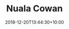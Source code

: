 ---
title: "Nuala Cowan"
date: 2018-12-20T13:44:30+10:00
weight: 5
description: "Disaster Risk Consultant at GFDRR"
thumbnail: "https://blogs.worldbank.org/sites/default/files/styles/blogger_profile_image/public/bloggers/pictures/picture-13477-1543508188.png.webp"
image: "https://blogs.worldbank.org/sites/default/files/styles/blogger_profile_image/public/bloggers/pictures/picture-13477-1543508188.png.webp"
jobtitle: "Fellowship Program Coordinator"

---